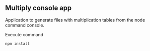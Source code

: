 ## Multiply console app

Application to generate files with multiplication tables from the node command console.


Execute command

```
npm install
```
